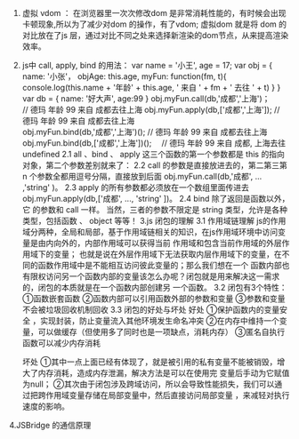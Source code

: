 1. 虚拟 vdom ：
        在浏览器里一次次修改dom 是非常消耗性能的，有时候会出现卡顿现象,所以为了减少对dom 的操作，有了vdom; 虚拟dom 就是将	        dom 的对比放在了js 层，通过对比不同之处来选择新渲染的dom节点，从来提高渲染效率。
2. js中 call, apply, bind 的用法：
        var name = '小王', age = 17;
        var obj = {
    	name: '小张'，
	objAge: this.age,
	myFun: function(fm, t){
	       console.log(this.name + '年龄' + this.age,  ' 来自 ' + fm + ' 去往 ' + t)
	}
        }
        var db = {
	name: '好大声',
	age:99
        }
	obj.myFun.call(db,'成都','上海')；　　  // 德玛 年龄 99  来自 成都去往上海
	obj.myFun.apply(db,['成都','上海']);      // 德玛 年龄 99  来自 成都去往上海  
	obj.myFun.bind(db,'成都','上海')();       // 德玛 年龄 99  来自 成都去往上海
	obj.myFun.bind(db,['成都','上海'])();　  // 德玛 年龄 99  来自 成都, 上海去往 undefined
         2.1   all 、bind 、 apply 这三个函数的第一个参数都是 this 的指向对象，第二个参数差别就来了：
         2.2   call 的参数是直接放进去的，第二第三第 n 个参数全都用逗号分隔，直接放到后面 obj.myFun.call(db,'成都', ... ,'string' )。
         2.3   apply 的所有参数都必须放在一个数组里面传进去 obj.myFun.apply(db,['成都', ..., 'string' ])。
         2.4   bind 除了返回是函数以外，它 的参数和 call 一样。
    当然，三者的参数不限定是 string 类型，允许是各种类型，包括函数 、 object 等等！
3.js 闭包的理解
       3.1 作用域链理解
	js的作用域分两种，全局和局部，基于作用域链相关的知识，在js作用域环境中访问变量是由内向外的，内部作用域可以获得当前              作用域和包含当前作用域的外层作用域下的变量；
	也就是说在外层作用域下无法获取内层作用域下的变量，在不同的函数作用域中是不能相互访问彼此变量的；那么我们想在一个               函数内部也有限权访问另一个函数内部的变量该怎么办呢？闭包就是用来解决这一需求的，闭包的本质就是在一个函数内部创建另             一个函数。
       3.2 闭包有3个特性：
	①函数嵌套函数
	②函数内部可以引用函数外部的参数和变量
	③参数和变量不会被垃圾回收机制回收
       3.3 闭包的好处与坏处
	好处
	①保护函数内的变量安全 ，实现封装，防止变量流入其他环境发生命名冲突
	②在内存中维持一个变量，可以做缓存（但使用多了同时也是一项缺点，消耗内存）
	③匿名自执行函数可以减少内存消耗

	坏处
	①其中一点上面已经有体现了，就是被引用的私有变量不能被销毁，增大了内存消耗，造成内存泄漏，解决方法是可以在使用完	        变量后手动为它赋值为null；
	②其次由于闭包涉及跨域访问，所以会导致性能损失，我们可以通过把跨作用域变量存储在局部变量中，然后直接访问局部变量         ，来减轻对执行速度的影响。

4.JSBridge 的通信原理	

